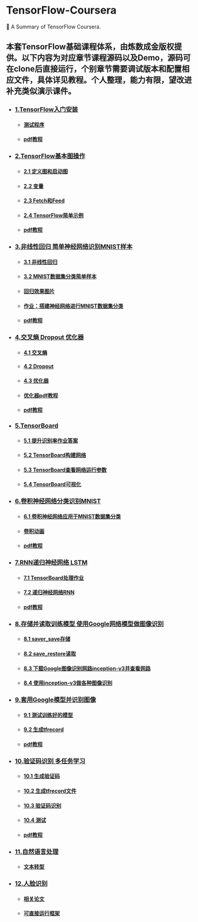 # TensorFlow-Coursera

:shaved_ice: A Summary of TensorFlow Coursera.

## 本套TensorFlow基础课程体系，由炼数成金版权提供。以下内容为对应章节课程源码以及Demo，源码可在clone后直接运行，个别章节需要调试版本和配置相应文件，具体详见教程。个人整理，能力有限，望改进补充类似演示课件。

* ### [1.TensorFlow入门安装](https://github.com/LittleHeap/TensorFlowCourse/tree/master/Week01_TensorFlow%E5%85%A5%E9%97%A8%E5%AE%89%E8%A3%85)  
    * #### [测试程序](https://github.com/LittleHeap/TensorFlowCourse/blob/master/Week01_TensorFlow%E5%85%A5%E9%97%A8%E5%AE%89%E8%A3%85/TestProgram.py) 
    * #### [pdf教程](https://github.com/LittleHeap/TensorFlowCourse/blob/master/Week01_TensorFlow%E5%85%A5%E9%97%A8%E5%AE%89%E8%A3%85/%E7%AC%AC%E4%B8%80%E5%91%A8.pdf)  

* ### [2.TensorFlow基本图操作](https://github.com/LittleHeap/TensorFlowCourse/tree/master/Week02_TensorFlow%E5%9F%BA%E6%9C%AC%E5%9B%BE%E6%93%8D%E4%BD%9C)
    * #### [2.1 定义图和启动图](https://github.com/LittleHeap/TensorFlowCourse/blob/master/Week02_TensorFlow%E5%9F%BA%E6%9C%AC%E5%9B%BE%E6%93%8D%E4%BD%9C/2-1%E5%AE%9A%E4%B9%89%E5%9B%BE%E5%92%8C%E5%90%AF%E5%8A%A8%E5%9B%BE.py)
    * #### [2.2 变量](https://github.com/LittleHeap/TensorFlowCourse/blob/master/Week02_TensorFlow%E5%9F%BA%E6%9C%AC%E5%9B%BE%E6%93%8D%E4%BD%9C/2-2%E5%8F%98%E9%87%8F.py)
    * #### [2.3 Fetch和Feed](https://github.com/LittleHeap/TensorFlowCourse/blob/master/Week02_TensorFlow%E5%9F%BA%E6%9C%AC%E5%9B%BE%E6%93%8D%E4%BD%9C/2-3Fetch%E5%92%8CFeed.py)
    * #### [2.4 TensorFlow简单示例](https://github.com/LittleHeap/TensorFlowCourse/blob/master/Week02_TensorFlow%E5%9F%BA%E6%9C%AC%E5%9B%BE%E6%93%8D%E4%BD%9C/2-4TensorFlow%E7%AE%80%E5%8D%95%E7%A4%BA%E4%BE%8B.py)
    * #### [pdf教程](https://github.com/LittleHeap/TensorFlowCourse/blob/master/Week02_TensorFlow%E5%9F%BA%E6%9C%AC%E5%9B%BE%E6%93%8D%E4%BD%9C/%E7%AC%AC%E4%BA%8C%E5%91%A8.pdf)

* ### [3.非线性回归 简单神经网络识别MNIST样本](https://github.com/LittleHeap/TensorFlowCourse/tree/master/Week03_%E9%9D%9E%E7%BA%BF%E6%80%A7%E5%9B%9E%E5%BD%92_%E7%AE%80%E5%8D%95%E7%A5%9E%E7%BB%8F%E7%BD%91%E7%BB%9C%E8%AF%86%E5%88%ABMNIST%E6%A0%B7%E6%9C%AC)
    * #### [3.1 非线性回归](https://github.com/LittleHeap/TensorFlowCourse/blob/master/Week03_%E9%9D%9E%E7%BA%BF%E6%80%A7%E5%9B%9E%E5%BD%92_%E7%AE%80%E5%8D%95%E7%A5%9E%E7%BB%8F%E7%BD%91%E7%BB%9C%E8%AF%86%E5%88%ABMNIST%E6%A0%B7%E6%9C%AC/3-1%E9%9D%9E%E7%BA%BF%E6%80%A7%E5%9B%9E%E5%BD%92.py)
    * #### [3.2 MNIST数据集分类简单样本](https://github.com/LittleHeap/TensorFlowCourse/blob/master/Week03_%E9%9D%9E%E7%BA%BF%E6%80%A7%E5%9B%9E%E5%BD%92_%E7%AE%80%E5%8D%95%E7%A5%9E%E7%BB%8F%E7%BD%91%E7%BB%9C%E8%AF%86%E5%88%ABMNIST%E6%A0%B7%E6%9C%AC/3-2MNIST%E6%95%B0%E6%8D%AE%E9%9B%86%E5%88%86%E7%B1%BB%E7%AE%80%E5%8D%95%E6%A0%B7%E6%9C%AC.py)
    * #### [回归效果图片](https://github.com/LittleHeap/TensorFlowCourse/blob/master/Week03_%E9%9D%9E%E7%BA%BF%E6%80%A7%E5%9B%9E%E5%BD%92_%E7%AE%80%E5%8D%95%E7%A5%9E%E7%BB%8F%E7%BD%91%E7%BB%9C%E8%AF%86%E5%88%ABMNIST%E6%A0%B7%E6%9C%AC/Regression.png)
    * #### [作业：搭建神经网络进行MNIST数据集分类](https://github.com/LittleHeap/TensorFlowCourse/blob/master/Week03_%E9%9D%9E%E7%BA%BF%E6%80%A7%E5%9B%9E%E5%BD%92_%E7%AE%80%E5%8D%95%E7%A5%9E%E7%BB%8F%E7%BD%91%E7%BB%9C%E8%AF%86%E5%88%ABMNIST%E6%A0%B7%E6%9C%AC/%E6%90%AD%E5%BB%BA%E7%A5%9E%E7%BB%8F%E5%85%83%E8%BF%9B%E8%A1%8CMNIST%E6%95%B0%E6%8D%AE%E9%9B%86%E5%88%86%E7%B1%BB.py)
    * #### [pdf教程](https://github.com/LittleHeap/TensorFlowCourse/blob/master/Week03_%E9%9D%9E%E7%BA%BF%E6%80%A7%E5%9B%9E%E5%BD%92_%E7%AE%80%E5%8D%95%E7%A5%9E%E7%BB%8F%E7%BD%91%E7%BB%9C%E8%AF%86%E5%88%ABMNIST%E6%A0%B7%E6%9C%AC/%E7%AC%AC%E4%B8%89%E5%91%A8.pdf)

* ### [4.交叉熵 Dropout 优化器](https://github.com/LittleHeap/TensorFlowCourse/tree/master/Week04_%E4%BA%A4%E5%8F%89%E7%86%B5_Dropout_%E4%BC%98%E5%8C%96%E5%99%A8)
    * #### [4.1 交叉熵](https://github.com/LittleHeap/TensorFlowCourse/blob/master/Week04_%E4%BA%A4%E5%8F%89%E7%86%B5_Dropout_%E4%BC%98%E5%8C%96%E5%99%A8/4-1%E4%BA%A4%E5%8F%89%E7%86%B5.py)
    * #### [4.2 Dropout](https://github.com/LittleHeap/TensorFlowCourse/blob/master/Week04_%E4%BA%A4%E5%8F%89%E7%86%B5_Dropout_%E4%BC%98%E5%8C%96%E5%99%A8/4-2Dropout.py)
    * #### [4.3 优化器](https://github.com/LittleHeap/TensorFlowCourse/blob/master/Week04_%E4%BA%A4%E5%8F%89%E7%86%B5_Dropout_%E4%BC%98%E5%8C%96%E5%99%A8/4-3%E4%BC%98%E5%8C%96%E5%99%A8.py)
    * #### [优化器pdf教程](https://github.com/LittleHeap/TensorFlowCourse/blob/master/Week04_%E4%BA%A4%E5%8F%89%E7%86%B5_Dropout_%E4%BC%98%E5%8C%96%E5%99%A8/Optimizer.pdf)
    * #### [pdf教程](https://github.com/LittleHeap/TensorFlowCourse/blob/master/Week04_%E4%BA%A4%E5%8F%89%E7%86%B5_Dropout_%E4%BC%98%E5%8C%96%E5%99%A8/%E7%AC%AC%E5%9B%9B%E5%91%A8.pdf)

* ### [5.TensorBoard](https://github.com/LittleHeap/TensorFlowCourse/tree/master/Week05_TensorBoard)
    * #### [5,1 提升识别率作业答案](https://github.com/LittleHeap/TensorFlowCourse/blob/master/Week05_TensorBoard/5-1%E6%8F%90%E5%8D%87%E8%AF%86%E5%88%AB%E7%8E%87%E4%BD%9C%E4%B8%9A%E7%AD%94%E6%A1%88.py)
    * #### [5.2 TensorBoard构建网络](https://github.com/LittleHeap/TensorFlowCourse/blob/master/Week05_TensorBoard/5-2TensorBoard%E6%9E%84%E5%BB%BA%E7%BD%91%E7%BB%9C.py)
    * #### [5.3 TensorBoard查看网络运行参数](https://github.com/LittleHeap/TensorFlowCourse/blob/master/Week05_TensorBoard/5-3Tensorboard%E6%9F%A5%E7%9C%8B%E7%BD%91%E7%BB%9C%E8%BF%90%E8%A1%8C%E5%8F%82%E6%95%B0.py)
    * #### [5.4 TensorBoard可视化](https://github.com/LittleHeap/TensorFlowCourse/blob/master/Week05_TensorBoard/5-4TensorFlow%E5%8F%AF%E8%A7%86%E5%8C%96.py)

* ### [6.卷积神经网络分类识别MNIST](https://github.com/LittleHeap/TensorFlowCourse/tree/master/Week06_%E5%8D%B7%E7%A7%AF%E7%A5%9E%E7%BB%8F%E7%BD%91%E7%BB%9C%E5%88%86%E7%B1%BB%E8%AF%86%E5%88%ABMNIST)
    * #### [6.1 卷积神经网络应用于MNIST数据集分类](https://github.com/LittleHeap/TensorFlowCourse/blob/master/Week06_%E5%8D%B7%E7%A7%AF%E7%A5%9E%E7%BB%8F%E7%BD%91%E7%BB%9C%E5%88%86%E7%B1%BB%E8%AF%86%E5%88%ABMNIST/6-1%E5%8D%B7%E7%A7%AF%E7%A5%9E%E7%BB%8F%E7%BD%91%E7%BB%9C%E5%BA%94%E7%94%A8%E4%BA%8EMNIST%E6%95%B0%E6%8D%AE%E9%9B%86%E5%88%86%E7%B1%BB.py)
    * #### [卷积动画](https://github.com/LittleHeap/TensorFlowCourse/blob/master/Week06_%E5%8D%B7%E7%A7%AF%E7%A5%9E%E7%BB%8F%E7%BD%91%E7%BB%9C%E5%88%86%E7%B1%BB%E8%AF%86%E5%88%ABMNIST/%E5%8D%B7%E7%A7%AF.gif)
    * #### [pdf教程](https://github.com/LittleHeap/TensorFlowCourse/blob/master/Week06_%E5%8D%B7%E7%A7%AF%E7%A5%9E%E7%BB%8F%E7%BD%91%E7%BB%9C%E5%88%86%E7%B1%BB%E8%AF%86%E5%88%ABMNIST/%E7%AC%AC%E5%85%AD%E5%91%A8.pdf)

* ### [7.RNN递归神经网络 LSTM](https://github.com/LittleHeap/TensorFlowCourse/tree/master/Week07_RNN%E9%80%92%E5%BD%92%E7%A5%9E%E7%BB%8F%E7%BD%91%E7%BB%9C_LSTM)
    * #### [7.1 TensorBoard处理作业](https://github.com/LittleHeap/TensorFlowCourse/blob/master/Week07_RNN%E9%80%92%E5%BD%92%E7%A5%9E%E7%BB%8F%E7%BD%91%E7%BB%9C_LSTM/7-1Homework_Week06.py)
    * #### [7.2 递归神经网络RNN](https://github.com/LittleHeap/TensorFlowCourse/blob/master/Week07_RNN%E9%80%92%E5%BD%92%E7%A5%9E%E7%BB%8F%E7%BD%91%E7%BB%9C_LSTM/7-2%E9%80%92%E5%BD%92%E7%A5%9E%E7%BB%8F%E7%BD%91%E7%BB%9CRNN.py)
    * #### [pdf教程](https://github.com/LittleHeap/TensorFlowCourse/blob/master/Week07_RNN%E9%80%92%E5%BD%92%E7%A5%9E%E7%BB%8F%E7%BD%91%E7%BB%9C_LSTM/%E7%AC%AC%E4%B8%83%E5%91%A8.pdf)

* ### [8.存储并读取训练模型 使用Google网络模型做图像识别](https://github.com/LittleHeap/TensorFlowCourse/tree/master/Week08_%E5%AD%98%E5%82%A8%E5%B9%B6%E8%AF%BB%E5%8F%96%E8%AE%AD%E7%BB%83%E6%A8%A1%E5%9E%8B_%E4%BD%BF%E7%94%A8Google%E7%BD%91%E7%BB%9C%E6%A8%A1%E5%9E%8B%E5%81%9A%E5%9B%BE%E5%83%8F%E8%AF%86%E5%88%AB)
    * #### [8.1 saver_save存储](https://github.com/LittleHeap/TensorFlowCourse/blob/master/Week08_%E5%AD%98%E5%82%A8%E5%B9%B6%E8%AF%BB%E5%8F%96%E8%AE%AD%E7%BB%83%E6%A8%A1%E5%9E%8B_%E4%BD%BF%E7%94%A8Google%E7%BD%91%E7%BB%9C%E6%A8%A1%E5%9E%8B%E5%81%9A%E5%9B%BE%E5%83%8F%E8%AF%86%E5%88%AB/8-1saver_save%E5%AD%98%E5%82%A8.py)
    * #### [8.2 save_restore读取](https://github.com/LittleHeap/TensorFlowCourse/blob/master/Week08_%E5%AD%98%E5%82%A8%E5%B9%B6%E8%AF%BB%E5%8F%96%E8%AE%AD%E7%BB%83%E6%A8%A1%E5%9E%8B_%E4%BD%BF%E7%94%A8Google%E7%BD%91%E7%BB%9C%E6%A8%A1%E5%9E%8B%E5%81%9A%E5%9B%BE%E5%83%8F%E8%AF%86%E5%88%AB/8-2save_restore%E8%AF%BB%E5%8F%96.py)
    * #### [8.3 下载Google图像识别网路inception-v3并查看网路](https://github.com/LittleHeap/TensorFlowCourse/blob/master/Week08_%E5%AD%98%E5%82%A8%E5%B9%B6%E8%AF%BB%E5%8F%96%E8%AE%AD%E7%BB%83%E6%A8%A1%E5%9E%8B_%E4%BD%BF%E7%94%A8Google%E7%BD%91%E7%BB%9C%E6%A8%A1%E5%9E%8B%E5%81%9A%E5%9B%BE%E5%83%8F%E8%AF%86%E5%88%AB/8-3%E4%B8%8B%E8%BD%BDGoogle%E5%9B%BE%E5%83%8F%E8%AF%86%E5%88%AB%E7%BD%91%E7%BB%9Cinception-v3%E5%B9%B6%E6%9F%A5%E7%9C%8B%E7%BD%91%E7%BB%9C.py)
    * #### [8.4 使用inception-v3做各种图像识别](https://github.com/LittleHeap/TensorFlowCourse/blob/master/Week08_%E5%AD%98%E5%82%A8%E5%B9%B6%E8%AF%BB%E5%8F%96%E8%AE%AD%E7%BB%83%E6%A8%A1%E5%9E%8B_%E4%BD%BF%E7%94%A8Google%E7%BD%91%E7%BB%9C%E6%A8%A1%E5%9E%8B%E5%81%9A%E5%9B%BE%E5%83%8F%E8%AF%86%E5%88%AB/8-4%E4%BD%BF%E7%94%A8inception-v3%E5%81%9A%E5%90%84%E7%A7%8D%E5%9B%BE%E5%83%8F%E7%9A%84%E8%AF%86%E5%88%AB.py)

* ### [9.套用Google模型并识别图像](https://github.com/LittleHeap/TensorFlowCourse/tree/master/Week09_%E5%A5%97%E7%94%A8Google%E6%A8%A1%E5%9E%8B%E5%B9%B6%E8%AF%86%E5%88%AB%E5%9B%BE%E5%83%8F)
    * #### [9.1 测试训练好的模型](https://github.com/LittleHeap/TensorFlowCourse/blob/master/Week09_%E5%A5%97%E7%94%A8Google%E6%A8%A1%E5%9E%8B%E5%B9%B6%E8%AF%86%E5%88%AB%E5%9B%BE%E5%83%8F/9-1%E6%B5%8B%E8%AF%95%E8%AE%AD%E7%BB%83%E5%A5%BD%E7%9A%84%E6%A8%A1%E5%9E%8B.py)
    * #### [9.2 生成tfrecord](https://github.com/LittleHeap/TensorFlowCourse/blob/master/Week09_%E5%A5%97%E7%94%A8Google%E6%A8%A1%E5%9E%8B%E5%B9%B6%E8%AF%86%E5%88%AB%E5%9B%BE%E5%83%8F/9-2%E7%94%9F%E6%88%90tfrecord.py)
    * #### [pdf教程](https://github.com/LittleHeap/TensorFlowCourse/blob/master/Week09_%E5%A5%97%E7%94%A8Google%E6%A8%A1%E5%9E%8B%E5%B9%B6%E8%AF%86%E5%88%AB%E5%9B%BE%E5%83%8F/%E7%AC%AC%E4%B9%9D%E5%91%A8.pdf)

* ### [10.验证码识别 多任务学习](https://github.com/LittleHeap/TensorFlowCourse/tree/master/Week10_%E9%AA%8C%E8%AF%81%E7%A0%81%E8%AF%86%E5%88%AB_%E5%A4%9A%E4%BB%BB%E5%8A%A1%E5%AD%A6%E4%B9%A0)
    * #### [10.1 生成验证码](https://github.com/LittleHeap/TensorFlowCourse/blob/master/Week10_%E9%AA%8C%E8%AF%81%E7%A0%81%E8%AF%86%E5%88%AB_%E5%A4%9A%E4%BB%BB%E5%8A%A1%E5%AD%A6%E4%B9%A0/10-1%E9%AA%8C%E8%AF%81%E7%A0%81%E7%94%9F%E6%88%90.py)
    * #### [10.2 生成tfrecord文件](https://github.com/LittleHeap/TensorFlowCourse/blob/master/Week10_%E9%AA%8C%E8%AF%81%E7%A0%81%E8%AF%86%E5%88%AB_%E5%A4%9A%E4%BB%BB%E5%8A%A1%E5%AD%A6%E4%B9%A0/10-2%E7%94%9F%E6%88%90tfrecord%E6%96%87%E4%BB%B6.py)
    * #### [10.3 验证码识别](https://github.com/LittleHeap/TensorFlowCourse/blob/master/Week10_%E9%AA%8C%E8%AF%81%E7%A0%81%E8%AF%86%E5%88%AB_%E5%A4%9A%E4%BB%BB%E5%8A%A1%E5%AD%A6%E4%B9%A0/10-3%E9%AA%8C%E8%AF%81%E7%A0%81%E8%AF%86%E5%88%AB.py)
    * #### [10.4 测试](https://github.com/LittleHeap/TensorFlowCourse/blob/master/Week10_%E9%AA%8C%E8%AF%81%E7%A0%81%E8%AF%86%E5%88%AB_%E5%A4%9A%E4%BB%BB%E5%8A%A1%E5%AD%A6%E4%B9%A0/10-4captcha_test.py)
    * #### [pdf教程](https://github.com/LittleHeap/TensorFlowCourse/blob/master/Week10_%E9%AA%8C%E8%AF%81%E7%A0%81%E8%AF%86%E5%88%AB_%E5%A4%9A%E4%BB%BB%E5%8A%A1%E5%AD%A6%E4%B9%A0/%E7%AC%AC%E5%8D%81%E5%91%A8.pdf)

* ### [11.自然语言处理](https://github.com/LittleHeap/TensorFlowCourse/tree/master/Week11_%E8%87%AA%E7%84%B6%E8%AF%AD%E8%A8%80%E5%A4%84%E7%90%86)
    * #### [文本转型](https://github.com/LittleHeap/TensorFlowCourse/blob/master/Week11_%E8%87%AA%E7%84%B6%E8%AF%AD%E8%A8%80%E5%A4%84%E7%90%86/data/transform.py)

* ### [12.人脸识别](https://github.com/LittleHeap/TensorFlowCourse/tree/master/Week12_%E4%BA%BA%E8%84%B8%E8%AF%86%E5%88%AB)
    * #### [相关论文](https://github.com/LittleHeap/TensorFlowCourse/tree/master/Week12_%E4%BA%BA%E8%84%B8%E8%AF%86%E5%88%AB/Paper)
    * #### [可直接运行框架](https://github.com/LittleHeap/TensorFlowCourse/blob/master/Week12_%E4%BA%BA%E8%84%B8%E8%AF%86%E5%88%AB/test_detection_mtcnn.py)

